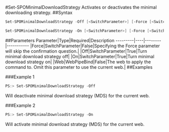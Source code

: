 #Set-SPOMinimalDownloadStrategy
Activates or deactivates the minimal downloading strategy.
##Syntax
```powershell
Set-SPOMinimalDownloadStrategy -Off [<SwitchParameter>] [-Force [<SwitchParameter>]] [-Web <WebPipeBind>]
```


```powershell
Set-SPOMinimalDownloadStrategy -On [<SwitchParameter>] [-Force [<SwitchParameter>]] [-Web <WebPipeBind>]
```


##Parameters
Parameter|Type|Required|Description
---------|----|--------|-----------
|Force|SwitchParameter|False|Specifying the Force parameter will skip the confirmation question.|
|Off|SwitchParameter|True|Turn minimal download strategy off|
|On|SwitchParameter|True|Turn minimal download strategy on|
|Web|WebPipeBind|False|The web to apply the command to. Omit this parameter to use the current web.|
##Examples

###Example 1
```powershell
PS:> Set-SPOMinimalDownloadStrategy -Off
```
Will deactivate minimal download strategy (MDS) for the current web.

###Example 2
```powershell
PS:> Set-SPOMinimalDownloadStrategy -On
```
Will activate minimal download strategy (MDS) for the current web.
